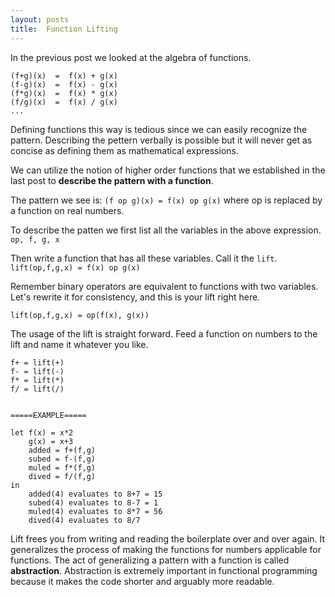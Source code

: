 ```yaml
---
layout: posts
title:  Function Lifting
---
```


 In the previous post we looked at the algebra of functions.

```
(f+g)(x)  =  f(x) + g(x)
(f-g)(x)  =  f(x) - g(x)
(f*g)(x)  =  f(x) * g(x)
(f/g)(x)  =  f(x) / g(x)
...
```

 Defining functions this way is tedious since we can easily recognize the pattern. Describing the pettern verbally is possible but it will never get as concise as defining them as mathematical expressions.

 We can utilize the notion of higher order functions that we established in the last post to **describe the pattern with a function**.

The pattern we see is:
`(f op g)(x) = f(x) op g(x)`
where op is replaced by a function on real numbers.

To describe the patten we first list all the variables in the above expression.
`op, f, g, x`

Then write a function that has all these variables. Call it the `lift`.
`lift(op,f,g,x) = f(x) op g(x)`

Remember binary operators are equivalent to functions with two variables. Let's rewrite it for consistency, and this is your lift right here.

```
lift(op,f,g,x) = op(f(x), g(x))
```

The usage of the lift is straight forward. Feed a function on numbers to the lift and name it whatever you like.

```
f+ = lift(+)
f- = lift(-)
f* = lift(*)
f/ = lift(/)


=====EXAMPLE=====

let f(x) = x*2
    g(x) = x+3
    added = f+(f,g)
    subed = f-(f,g)
    muled = f*(f,g)
    dived = f/(f,g)
in
    added(4) evaluates to 8+7 = 15
    subed(4) evaluates to 8-7 = 1
    muled(4) evaluates to 8*7 = 56
    dived(4) evaluates to 8/7
```

Lift frees you from writing and reading the boilerplate over and over again. It generalizes the process of making the functions for numbers applicable for functions. The act of generalizing a pattern with a function is called **abstraction**. Abstraction is extremely important in functional programming because it makes the code shorter and arguably more readable.
